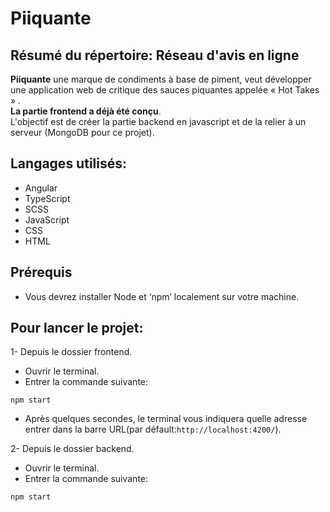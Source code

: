# Piiquante

## Résumé du répertoire: Réseau d'avis en ligne
__Piiquante__ une marque de condiments à base de piment, veut développer une application web de critique des sauces piquantes appelée « Hot Takes » .  
__La partie frontend a déjà été conçu__.  
L'objectif est de créer la partie backend en javascript et de la relier à un serveur (MongoDB pour ce projet).

## Langages utilisés:
  * Angular
  * TypeScript 
  * SCSS
  * JavaScript
  * CSS
  * HTML

## Prérequis

  * Vous devrez installer Node et ‘npm’ localement sur votre machine.

## Pour lancer le projet:

  1- Depuis le dossier frontend.
  * Ouvrir le terminal.
  * Entrer la commande suivante:
  ```
  npm start
  ```
  * Après quelques secondes, le terminal vous indiquera quelle adresse entrer dans la barre URL(par défault:`http://localhost:4200/`).
         
         
  2- Depuis le dossier backend.
  * Ouvrir le terminal.
  * Entrer la commande suivante:
  ```
  npm start
  ```
